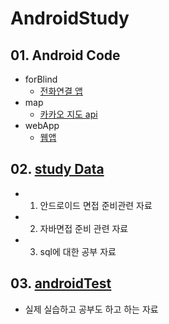 # AndroidStudy
## 01. Android Code
- forBlind
  - [전화연결 앱](./01.androidCode/01.forBlind)
- map
  - [카카오 지도 api](./01.androidCode/02.map) 
- webApp
  - [웹앱](./01.androidCode/03.webApp/webApp)


## 02. [study Data](./02.studyData)
- 1. 안드로이드 면접 준비관련 자료
- 2. 자바면접 준비 관련 자료
- 3. sql에 대한 공부 자료



## 03. [androidTest](./03.anroidTest)

- 실제 실습하고 공부도 하고 하는 자료

